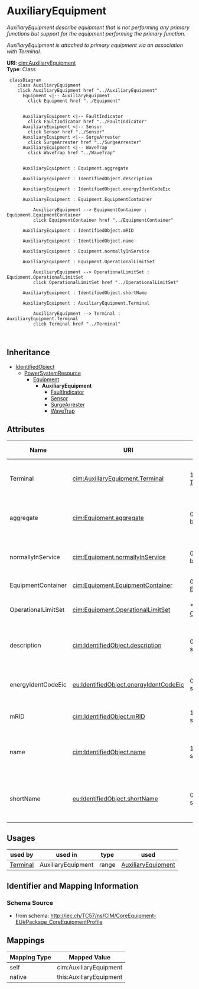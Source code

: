 # AuxiliaryEquipment


_AuxiliaryEquipment describe equipment that is not performing any primary functions but support for the equipment performing the primary function._

_AuxiliaryEquipment is attached to primary equipment via an association with Terminal._





**URI**: [cim:AuxiliaryEquipment](http://iec.ch/TC57/CIM100#AuxiliaryEquipment)<br />
**Type**: Class




```mermaid
 classDiagram
    class AuxiliaryEquipment
    click AuxiliaryEquipment href "../AuxiliaryEquipment"
      Equipment <|-- AuxiliaryEquipment
        click Equipment href "../Equipment"
      

      AuxiliaryEquipment <|-- FaultIndicator
        click FaultIndicator href "../FaultIndicator"
      AuxiliaryEquipment <|-- Sensor
        click Sensor href "../Sensor"
      AuxiliaryEquipment <|-- SurgeArrester
        click SurgeArrester href "../SurgeArrester"
      AuxiliaryEquipment <|-- WaveTrap
        click WaveTrap href "../WaveTrap"
      
      
      AuxiliaryEquipment : Equipment.aggregate
        
      AuxiliaryEquipment : IdentifiedObject.description
        
      AuxiliaryEquipment : IdentifiedObject.energyIdentCodeEic
        
      AuxiliaryEquipment : Equipment.EquipmentContainer
        
          AuxiliaryEquipment --> EquipmentContainer : Equipment.EquipmentContainer
          click EquipmentContainer href "../EquipmentContainer"
        
      AuxiliaryEquipment : IdentifiedObject.mRID
        
      AuxiliaryEquipment : IdentifiedObject.name
        
      AuxiliaryEquipment : Equipment.normallyInService
        
      AuxiliaryEquipment : Equipment.OperationalLimitSet
        
          AuxiliaryEquipment --> OperationalLimitSet : Equipment.OperationalLimitSet
          click OperationalLimitSet href "../OperationalLimitSet"
        
      AuxiliaryEquipment : IdentifiedObject.shortName
        
      AuxiliaryEquipment : AuxiliaryEquipment.Terminal
        
          AuxiliaryEquipment --> Terminal : AuxiliaryEquipment.Terminal
          click Terminal href "../Terminal"
        
      
```





## Inheritance
* [IdentifiedObject](IdentifiedObject.md)
    * [PowerSystemResource](PowerSystemResource.md)
        * [Equipment](Equipment.md)
            * **AuxiliaryEquipment**
                * [FaultIndicator](FaultIndicator.md)
                * [Sensor](Sensor.md)
                * [SurgeArrester](SurgeArrester.md)
                * [WaveTrap](WaveTrap.md)



## Attributes


| Name | URI | Cardinality and Range | Description | Inheritance |
| ---  | --- | --- | --- | --- |
| Terminal | [cim:AuxiliaryEquipment.Terminal](http://iec.ch/TC57/CIM100#AuxiliaryEquipment.Terminal) | 1 <br />  [Terminal](Terminal.md)  | The Terminal at the equipment where the AuxiliaryEquipment is attached | direct |
| aggregate | [cim:Equipment.aggregate](http://iec.ch/TC57/CIM100#Equipment.aggregate) | 0..1 <br />  boolean  | The aggregate flag provides an alternative way of representing an aggregated ... | [Equipment](Equipment.md) |
| normallyInService | [cim:Equipment.normallyInService](http://iec.ch/TC57/CIM100#Equipment.normallyInService) | 0..1 <br />  boolean  | Specifies the availability of the equipment under normal operating conditions | [Equipment](Equipment.md) |
| EquipmentContainer | [cim:Equipment.EquipmentContainer](http://iec.ch/TC57/CIM100#Equipment.EquipmentContainer) | 0..1 <br />  [EquipmentContainer](EquipmentContainer.md)  | Container of this equipment | [Equipment](Equipment.md) |
| OperationalLimitSet | [cim:Equipment.OperationalLimitSet](http://iec.ch/TC57/CIM100#Equipment.OperationalLimitSet) | * <br />  [OperationalLimitSet](OperationalLimitSet.md)  | The operational limit sets associated with this equipment | [Equipment](Equipment.md) |
| description | [cim:IdentifiedObject.description](http://iec.ch/TC57/CIM100#IdentifiedObject.description) | 0..1 <br />  string  | The description is a free human readable text describing or naming the object | [IdentifiedObject](IdentifiedObject.md) |
| energyIdentCodeEic | [eu:IdentifiedObject.energyIdentCodeEic](http://iec.ch/TC57/CIM100-European#IdentifiedObject.energyIdentCodeEic) | 0..1 <br />  string  | The attribute is used for an exchange of the EIC code (Energy identification ... | [IdentifiedObject](IdentifiedObject.md) |
| mRID | [cim:IdentifiedObject.mRID](http://iec.ch/TC57/CIM100#IdentifiedObject.mRID) | 1 <br />  string  | Master resource identifier issued by a model authority | [IdentifiedObject](IdentifiedObject.md) |
| name | [cim:IdentifiedObject.name](http://iec.ch/TC57/CIM100#IdentifiedObject.name) | 1 <br />  string  | The name is any free human readable and possibly non unique text naming the o... | [IdentifiedObject](IdentifiedObject.md) |
| shortName | [eu:IdentifiedObject.shortName](http://iec.ch/TC57/CIM100-European#IdentifiedObject.shortName) | 0..1 <br />  string  | The attribute is used for an exchange of a human readable short name with len... | [IdentifiedObject](IdentifiedObject.md) |





## Usages

| used by | used in | type | used |
| ---  | --- | --- | --- |
| [Terminal](Terminal.md) | AuxiliaryEquipment | range | [AuxiliaryEquipment](AuxiliaryEquipment.md) |






## Identifier and Mapping Information







### Schema Source


* from schema: http://iec.ch/TC57/ns/CIM/CoreEquipment-EU#Package_CoreEquipmentProfile





## Mappings

| Mapping Type | Mapped Value |
| ---  | ---  |
| self | cim:AuxiliaryEquipment |
| native | this:AuxiliaryEquipment |





